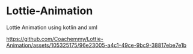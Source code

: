 # Lottie-Animation
Lottie Animation using kotlin and xml

https://github.com/Coachemmy/Lottie-Animation/assets/105325175/96e23005-a4c1-49ce-9bc9-38817ebe7e1b

